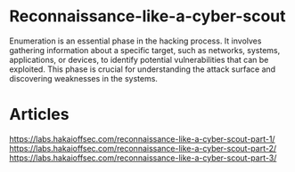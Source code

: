 # Reconnaissance-like-a-cyber-scout
Enumeration is an essential phase in the hacking process. It involves gathering information about a specific target, such as networks, systems, applications, or devices, to identify potential vulnerabilities that can be exploited. This phase is crucial for understanding the attack surface and discovering weaknesses in the systems.

# Articles
https://labs.hakaioffsec.com/reconnaissance-like-a-cyber-scout-part-1/
https://labs.hakaioffsec.com/reconnaissance-like-a-cyber-scout-part-2/
https://labs.hakaioffsec.com/reconnaissance-like-a-cyber-scout-part-3/

